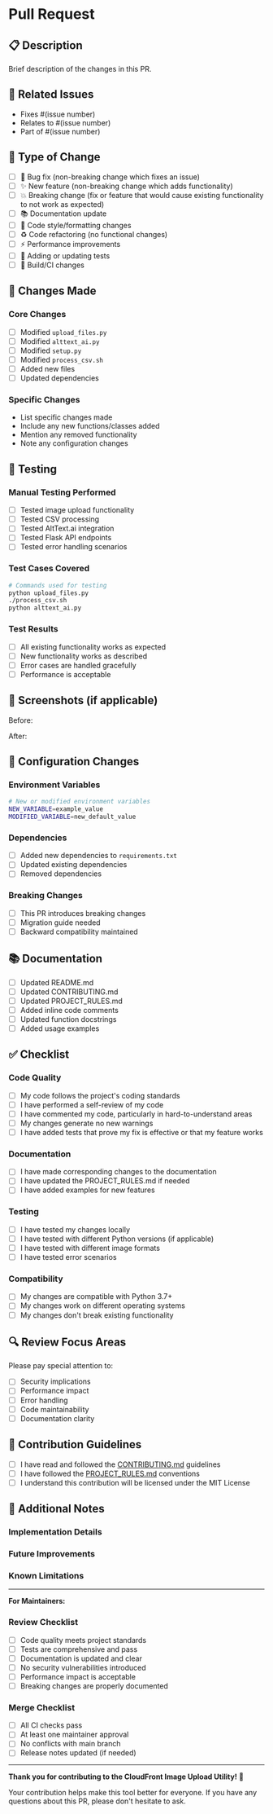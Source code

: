 # Pull Request

## 📋 Description

Brief description of the changes in this PR.

## 🔗 Related Issues

- Fixes #(issue number)
- Relates to #(issue number)
- Part of #(issue number)

## 🎯 Type of Change

- [ ] 🐛 Bug fix (non-breaking change which fixes an issue)
- [ ] ✨ New feature (non-breaking change which adds functionality)
- [ ] 💥 Breaking change (fix or feature that would cause existing functionality to not work as expected)
- [ ] 📚 Documentation update
- [ ] 🎨 Code style/formatting changes
- [ ] ♻️ Code refactoring (no functional changes)
- [ ] ⚡ Performance improvements
- [ ] 🧪 Adding or updating tests
- [ ] 🔧 Build/CI changes

## 🚀 Changes Made

### Core Changes
- [ ] Modified `upload_files.py`
- [ ] Modified `alttext_ai.py`
- [ ] Modified `setup.py`
- [ ] Modified `process_csv.sh`
- [ ] Added new files
- [ ] Updated dependencies

### Specific Changes
- List specific changes made
- Include any new functions/classes added
- Mention any removed functionality
- Note any configuration changes

## 🧪 Testing

### Manual Testing Performed
- [ ] Tested image upload functionality
- [ ] Tested CSV processing
- [ ] Tested AltText.ai integration
- [ ] Tested Flask API endpoints
- [ ] Tested error handling scenarios

### Test Cases Covered
```bash
# Commands used for testing
python upload_files.py
./process_csv.sh
python alttext_ai.py
```

### Test Results
- [ ] All existing functionality works as expected
- [ ] New functionality works as described
- [ ] Error cases are handled gracefully
- [ ] Performance is acceptable

## 📸 Screenshots (if applicable)

Before:
<!-- Add screenshots showing the current behavior -->

After:
<!-- Add screenshots showing the new behavior -->

## 🔧 Configuration Changes

### Environment Variables
```bash
# New or modified environment variables
NEW_VARIABLE=example_value
MODIFIED_VARIABLE=new_default_value
```

### Dependencies
- [ ] Added new dependencies to `requirements.txt`
- [ ] Updated existing dependencies
- [ ] Removed dependencies

### Breaking Changes
- [ ] This PR introduces breaking changes
- [ ] Migration guide needed
- [ ] Backward compatibility maintained

## 📚 Documentation

- [ ] Updated README.md
- [ ] Updated CONTRIBUTING.md
- [ ] Updated PROJECT_RULES.md
- [ ] Added inline code comments
- [ ] Updated function docstrings
- [ ] Added usage examples

## ✅ Checklist

### Code Quality
- [ ] My code follows the project's coding standards
- [ ] I have performed a self-review of my code
- [ ] I have commented my code, particularly in hard-to-understand areas
- [ ] My changes generate no new warnings
- [ ] I have added tests that prove my fix is effective or that my feature works

### Documentation
- [ ] I have made corresponding changes to the documentation
- [ ] I have updated the PROJECT_RULES.md if needed
- [ ] I have added examples for new features

### Testing
- [ ] I have tested my changes locally
- [ ] I have tested with different Python versions (if applicable)
- [ ] I have tested with different image formats
- [ ] I have tested error scenarios

### Compatibility
- [ ] My changes are compatible with Python 3.7+
- [ ] My changes work on different operating systems
- [ ] My changes don't break existing functionality

## 🔍 Review Focus Areas

Please pay special attention to:
- [ ] Security implications
- [ ] Performance impact
- [ ] Error handling
- [ ] Code maintainability
- [ ] Documentation clarity

## 🤝 Contribution Guidelines

- [ ] I have read and followed the [CONTRIBUTING.md](../CONTRIBUTING.md) guidelines
- [ ] I have followed the [PROJECT_RULES.md](../PROJECT_RULES.md) conventions
- [ ] I understand this contribution will be licensed under the MIT License

## 📝 Additional Notes

### Implementation Details
<!-- Explain any complex implementation decisions -->

### Future Improvements
<!-- Mention any follow-up work or improvements that could be made -->

### Known Limitations
<!-- List any known limitations or edge cases -->

---

**For Maintainers:**

### Review Checklist
- [ ] Code quality meets project standards
- [ ] Tests are comprehensive and pass
- [ ] Documentation is updated and clear
- [ ] No security vulnerabilities introduced
- [ ] Performance impact is acceptable
- [ ] Breaking changes are properly documented

### Merge Checklist
- [ ] All CI checks pass
- [ ] At least one maintainer approval
- [ ] No conflicts with main branch
- [ ] Release notes updated (if needed)

---

**Thank you for contributing to the CloudFront Image Upload Utility!** 🎉

Your contribution helps make this tool better for everyone. If you have any questions about this PR, please don't hesitate to ask. 